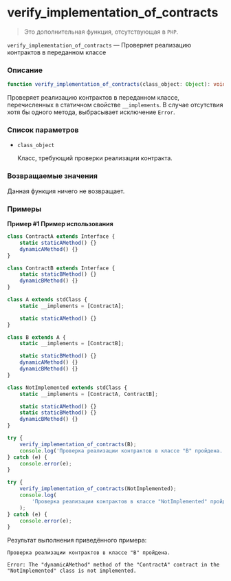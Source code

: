 # verify_implementation_of_contracts

> Это дополнительная функция, отсутствующая в `PHP`.

`verify_implementation_of_contracts` — Проверяет реализацию контрактов в
переданном классе

### Описание

```ts
function verify_implementation_of_contracts(class_object: Object): void;
```

Проверяет реализацию контрактов в переданном классе, перечисленных в статичном
свойстве `__implements`. В случае отсутствия хотя бы одного метода, выбрасывает
исключение `Error`.

### Список параметров

-   `class_object`

    Класс, требующий проверки реализации контракта.

### Возвращаемые значения

Данная функция ничего не возвращает.

### Примеры

**Пример #1 Пример использования**

```js
class ContractA extends Interface {
    static staticAMethod() {}
    dynamicAMethod() {}
}

class ContractB extends Interface {
    static staticBMethod() {}
    dynamicBMethod() {}
}

class A extends stdClass {
    static __implements = [ContractA];

    static staticAMethod() {}
}

class B extends A {
    static __implements = [ContractB];

    static staticBMethod() {}
    dynamicAMethod() {}
    dynamicBMethod() {}
}

class NotImplemented extends stdClass {
    static __implements = [ContractA, ContractB];

    static staticAMethod() {}
    static staticBMethod() {}
    dynamicBMethod() {}
}

try {
    verify_implementation_of_contracts(B);
    console.log('Проверка реализации контрактов в классе "B" пройдена.');
} catch (e) {
    console.error(e);
}

try {
    verify_implementation_of_contracts(NotImplemented);
    console.log(
        'Проверка реализации контрактов в классе "NotImplemented" пройдена.',
    );
} catch (e) {
    console.error(e);
}
```

Результат выполнения приведённого примера:

    Проверка реализации контрактов в классе "B" пройдена.

    Error: The "dynamicAMethod" method of the "ContractA" contract in the
    "NotImplemented" class is not implemented.
